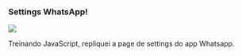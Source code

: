 ### Settings WhatsApp!

<div >
  <img src="https://cdn.discordapp.com/attachments/692860921080578152/937466439189811230/unknown.png">
</div>

 Treinando JavaScript, repliquei a page de settings do app Whatsapp.
